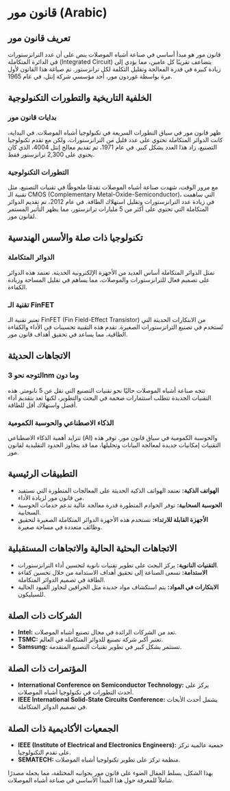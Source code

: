 # قانون مور (Arabic)

## تعريف قانون مور
قانون مور هو مبدأ أساسي في صناعة أشباه الموصلات ينص على أن عدد الترانزستورات في الدائرة المتكاملة (Integrated Circuit) يتضاعف تقريبًا كل عامين، مما يؤدي إلى زيادة كبيرة في قدرة المعالجة وتقليل التكلفة لكل ترانزستور. تم صياغة هذا القانون لأول مرة بواسطة غوردون مور، أحد مؤسسي شركة إنتل، في عام 1965.

## الخلفية التاريخية والتطورات التكنولوجية
### بدايات قانون مور
ظهر قانون مور في سياق التطورات السريعة في تكنولوجيا أشباه الموصلات. في البداية، كانت الدوائر المتكاملة تحتوي على عدد قليل من الترانزستورات، ولكن مع تقدم تكنولوجيا التصنيع، زاد هذا العدد بشكل كبير. في عام 1971، تم تقديم معالج إنتل 4004، الذي كان يحتوي على 2,300 ترانزستور فقط.

### التطورات التكنولوجية
مع مرور الوقت، شهدت صناعة أشباه الموصلات تقدمًا ملحوظًا في تقنيات التصنيع، مثل تقنية الـ CMOS (Complementary Metal-Oxide-Semiconductor)، التي ساهمت في زيادة عدد الترانزستورات وتقليل استهلاك الطاقة. في عام 2012، تم تقديم الدوائر المتكاملة التي تحتوي على أكثر من 5 مليارات ترانزستور، مما يظهر التأثير المستمر لقانون مور.

## تكنولوجيا ذات صلة والأسس الهندسية
### الدوائر المتكاملة
تمثل الدوائر المتكاملة أساس العديد من الأجهزة الإلكترونية الحديثة. تعتمد هذه الدوائر على تصميم فعال للترانزستورات والموصلات، مما يساهم في تقليل المساحة وزيادة الكفاءة.

### تقنية الـ FinFET
تعتبر تقنية الـ FinFET (Fin Field-Effect Transistor) من الابتكارات الحديثة التي تُستخدم في تصنيع الترانزستورات الصغيرة. تقدم هذه التقنية تحسينات في الأداء والكفاءة الطاقية، مما يساعد في تحقيق أهداف قانون مور.

## الاتجاهات الحديثة
### التوجه نحو 3nm وما دون
تتجه صناعة أشباه الموصلات حاليًا نحو تقنيات التصنيع التي تقل عن 5 نانومتر. هذه التقنيات الجديدة تتطلب استثمارات ضخمة في البحث والتطوير، لكنها تعد بتقديم أداء أفضل واستهلاك أقل للطاقة.

### الذكاء الاصطناعي والحوسبة الكمومية
تتزايد أهمية الذكاء الاصطناعي (AI) والحوسبة الكمومية في سياق قانون مور. توفر هذه التقنيات إمكانيات جديدة لمعالجة البيانات وتحليلها، مما قد يتجاوز الحدود التقليدية لقانون مور.

## التطبيقات الرئيسية
- **الهواتف الذكية:** تعتمد الهواتف الذكية الحديثة على المعالجات المتطورة التي تستفيد من قانون مور لزيادة الأداء.
- **الحوسبة السحابية:** توفر الخوادم المتطورة قدرة معالجة عالية تدعم خدمات الحوسبة السحابية.
- **الأجهزة القابلة للارتداء:** تستخدم هذه الأجهزة الدوائر المتكاملة الصغيرة لتحقيق وظائف متعددة في مساحة صغيرة.

## الاتجاهات البحثية الحالية والاتجاهات المستقبلية
- **التقنيات النانوية:** يركز البحث على تطوير تقنيات نانوية لتحسين أداء الترانزستورات.
- **الاستدامة:** تسعى الصناعة إلى تحقيق أهداف الاستدامة من خلال تحسين كفاءة الطاقة في تصميم الدوائر المتكاملة.
- **الابتكارات في المواد:** يتم استكشاف مواد جديدة مثل الجرافين لتجاوز القيود الحالية للسيليكون.

## الشركات ذات الصلة
- **Intel:** تعد من الشركات الرائدة في مجال تصنيع أشباه الموصلات.
- **TSMC:** تعتبر أكبر شركة تصنيع للدوائر المتكاملة في العالم.
- **Samsung:** تستثمر بشكل كبير في تطوير تقنيات التصنيع المتقدمة.

## المؤتمرات ذات الصلة
- **International Conference on Semiconductor Technology:** يركز على أحدث التطورات في تكنولوجيا أشباه الموصلات.
- **IEEE International Solid-State Circuits Conference:** يشمل أحدث الأبحاث في تصميم الدوائر المتكاملة.

## الجمعيات الأكاديمية ذات الصلة
- **IEEE (Institute of Electrical and Electronics Engineers):** جمعية عالمية تركز على تقدم التكنولوجيا.
- **SEMATECH:** منظمة تركز على تطوير تكنولوجيا أشباه الموصلات.

بهذا الشكل، يسلط المقال الضوء على قانون مور بجوانبه المختلفة، مما يجعله مصدرًا شاملاً للمعرفة حول هذا المبدأ الأساسي في صناعة أشباه الموصلات.